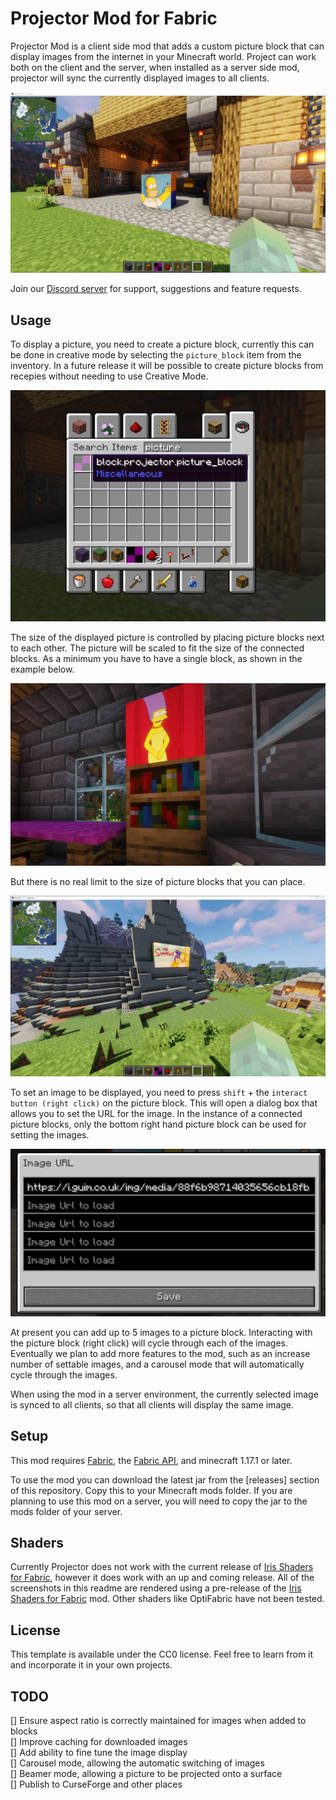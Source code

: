 # Projector Mod for Fabric

Projector Mod is a client side mod that adds a custom picture block that can display images from the internet in your Minecraft world.
Project can work both on the client and the server, when installed as a server side mod, projector will sync the currently displayed images to all clients.

![](images/screen1.png)

Join our [Discord server](https://discord.gg/R2pma3Jfae) for support, suggestions and feature requests.

## Usage

To display a picture, you need to create a picture block, currently this can be done in creative mode by selecting the `picture_block` item from the inventory. In a future release it will be possible to create picture blocks from recepies without needing to use Creative Mode. 

![](images/screen2.png)

The size of the displayed picture is controlled by placing picture blocks next to each other. The picture will be scaled to fit the size of the connected blocks. As a minimum you have to have a single block, as shown in the example below.

![](images/screen3.png)

But there is no real limit to the size of picture blocks that you can place.

![](images/screen4.png)

To set an image to be displayed, you need to press `shift` + the `interact button (right click)` on the picture block. This will open a dialog box that allows you to set the URL for the image. In the instance of a connected picture blocks, only the bottom right hand picture block can be used for setting the images.

![](images/screen5.png)

At present you can add up to 5 images to a picture block. Interacting with the picture block (right click) will cycle through each of the images. Eventually
we plan to add more features to the mod, such as an increase number of settable images, and a carousel mode that will automatically cycle through the images.

When using the mod in a server environment, the currently selected image is synced to all clients, so that all clients will display the same image.

## Setup
This mod requires [Fabric](https://fabricmc.net/), the [Fabric API](https://www.curseforge.com/minecraft/mc-mods/fabric-api), and minecraft 1.17.1 or later.

To use the mod you can download the latest jar from the [releases] section of this repository. Copy this to your Minecraft mods folder. If you are planning to use this mod on a server, you will need to copy the jar to the mods folder of your server.

## Shaders

Currently Projector does not work with the current release of [Iris Shaders for Fabric](https://irisshaders.net/), however it does work with an up and coming release. All of the screenshots in this readme are rendered using a pre-release of the [Iris Shaders for Fabric](https://irisshaders.net/) mod. Other shaders like OptiFabric have not been tested.

## License

This template is available under the CC0 license. Feel free to learn from it and incorporate it in your own projects.

## TODO
[] Ensure aspect ratio is correctly maintained for images when added to blocks  
[] Improve caching for downloaded images  
[] Add ability to fine tune the image display  
[] Carousel mode, allowing the automatic switching of images  
[] Beamer mode, allowing a picture to be projected onto a surface  
[] Publish to CurseForge and other places  